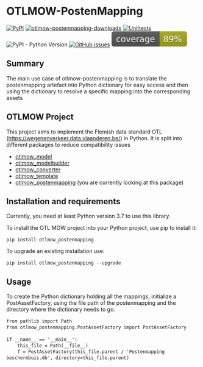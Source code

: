 # OTLMOW-PostenMapping
[![PyPI](https://img.shields.io/pypi/v/otlmow-postenmapping?label=latest%20release)](https://pypi.org/project/otlmow-postenmapping/)
[![otlmow-postenmapping-downloads](https://img.shields.io/pypi/dm/otlmow-postenmapping)](https://pypi.org/project/otlmow-model/)
[![Unittests](https://github.com/davidvlaminck/OTLMOW-Postenmapping/actions/workflows/unittest.yml/badge.svg)](https://github.com/davidvlaminck/OTLMOW-PostenMapping/actions/workflows/unittest.yml)
![PyPI - Python Version](https://img.shields.io/pypi/pyversions/otlmow-postenmapping)
[![GitHub issues](https://img.shields.io/github/issues/davidvlaminck/OTLMOW-PostenMapping)](https://github.com/davidvlaminck/OTLMOW-PostenMapping/issues)
[![coverage](https://github.com/davidvlaminck/OTLMOW-PostenMapping/blob/master/UnitTests/coverage.svg)](https://htmlpreview.github.io/?https://github.com/davidvlaminck/OTLMOW-PostenMapping/blob/master/UnitTests/htmlcov/index.html)

## Summary
The main use case of otlmow-postenmapping is to translate the postenmapping artefact into Python dictionary for easy access and then using the dictionary to resolve a specific mapping into the corresponding assets

## OTLMOW Project 
This project aims to implement the Flemish data standard OTL (https://wegenenverkeer.data.vlaanderen.be/) in Python.
It is split into different packages to reduce compatibility issues
- [otlmow_model](https://github.com/davidvlaminck/OTLMOW-Model)
- [otlmow_modelbuilder](https://github.com/davidvlaminck/OTLMOW-ModelBuilder)
- [otlmow_converter](https://github.com/davidvlaminck/OTLMOW-Converter) 
- [otlmow_template](https://github.com/davidvlaminck/OTLMOW-Template) 
- [otlmow_postenmapping](https://github.com/davidvlaminck/OTLMOW-PostenMapping) (you are currently looking at this package)


## Installation and requirements
Currently, you need at least Python version 3.7 to use this library.

To install the OTL MOW project into your Python project, use pip to install it:
``` 
pip install otlmow_postenmapping
```
To upgrade an existing installation use:
``` 
pip install otlmow_postenmapping --upgrade
```

## Usage
To create the Python dictionary holding all the mappings, initialize a PostAssetFactory, using the file path of the postenmapping and the directory where the dictionary needs to go.
``` 
from pathlib import Path
from otlmow_postenmapping.PostAssetFactory import PostAssetFactory

if __name__ == '__main__':
    this_file = Path(__file__)
    f = PostAssetFactory(this_file.parent / 'Postenmapping beschermbuis.db', directory=this_file.parent)
``` 

